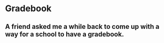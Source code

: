 # Gradebook

## A friend asked me a while back to come up with a way for a school to have a gradebook.